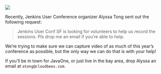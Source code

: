 ![](http://agentdero.cachefly.net/continuousblog/images/Jenkins_SanFran_T-ShirtM.jpg)

Recently, Jenkins User Conference organizer Alyssa Tong sent out the following request:

> Jenkins User Conf SF is looking for volunteers to help us record the  
> sessions. Pls drop me an email if you’re able to help.

We’re trying to make sure we can capture video of as much of this year’s conference as possible, but the only way we can do that is with your help!

If you’ll be in town for JavaOne, or just live in the bay area, drop Alyssa an email at `atong@cloudbees.com`.
